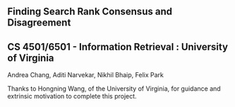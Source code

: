## Finding Search Rank Consensus and Disagreement
## CS 4501/6501 - Information Retrieval : University of Virginia

Andrea Chang, Aditi Narvekar, Nikhil Bhaip, Felix Park

Thanks to Hongning Wang, of the University of Virginia, for guidance and extrinsic motivation to complete this project.
 
